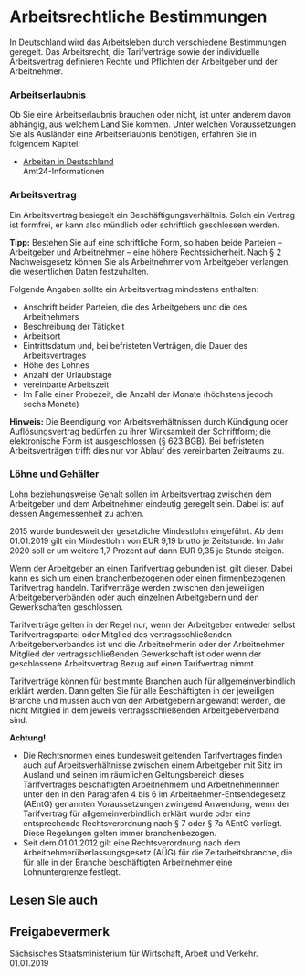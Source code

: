 # Arbeitsrechtliche Bestimmungen

In Deutschland wird das Arbeitsleben durch verschiedene Bestimmungen geregelt. Das Arbeitsrecht, die Tarifverträge sowie der individuelle Arbeitsvertrag definieren Rechte und Pflichten der Arbeitgeber und der Arbeitnehmer.

### Arbeitserlaubnis

Ob Sie eine Arbeitserlaubnis brauchen oder nicht, ist unter anderem davon abhängig, aus welchem Land Sie kommen. Unter welchen Voraussetzungen Sie als Ausländer eine Arbeitserlaubnis benötigen, erfahren Sie in folgendem Kapitel:

* [Arbeiten in Deutschland](https://amt24dev.sachsen.de/zufi/lebenslagen/5000423)  
  Amt24-Informationen

### Arbeitsvertrag

Ein Arbeitsvertrag besiegelt ein Beschäftigungsverhältnis. Solch ein Vertrag ist formfrei, er kann also mündlich oder schriftlich geschlossen werden.

**Tipp:** Bestehen Sie auf eine schriftliche Form, so haben beide Parteien – Arbeitgeber und Arbeitnehmer – eine höhere Rechtssicherheit. Nach § 2 Nachweisgesetz können Sie als Arbeitnehmer vom Arbeitgeber verlangen, die wesentlichen Daten festzuhalten.

Folgende Angaben sollte ein Arbeitsvertrag mindestens enthalten:

* Anschrift beider Parteien, die des Arbeitgebers und die des Arbeitnehmers
* Beschreibung der Tätigkeit
* Arbeitsort
* Eintrittsdatum und, bei befristeten Verträgen, die Dauer des Arbeitsvertrages
* Höhe des Lohnes
* Anzahl der Urlaubstage
* vereinbarte Arbeitszeit
* Im Falle einer Probezeit, die Anzahl der Monate (höchstens jedoch sechs Monate)

**Hinweis:** Die Beendigung von Arbeitsverhältnissen durch Kündigung oder Auflösungsvertrag bedürfen zu ihrer Wirksamkeit der Schriftform; die elektronische Form ist ausgeschlossen (§ 623 BGB). Bei befristeten Arbeitsverträgen trifft dies nur vor Ablauf des vereinbarten Zeitraums zu.

### Löhne und Gehälter

Lohn beziehungsweise Gehalt sollen im Arbeitsvertrag zwischen dem Arbeitgeber und dem Arbeitnehmer eindeutig geregelt sein. Dabei ist auf dessen Angemessenheit zu achten.

2015 wurde bundesweit der gesetzliche Mindestlohn eingeführt. Ab dem 01.01.2019 gilt ein Mindestlohn von EUR 9,19 brutto je Zeitstunde. Im Jahr 2020 soll er um weitere 1,7 Prozent auf dann EUR 9,35 je Stunde steigen.

Wenn der Arbeitgeber an einen Tarifvertrag gebunden ist, gilt dieser. Dabei kann es sich um einen branchenbezogenen oder einen firmenbezogenen Tarifvertrag handeln. Tarifverträge werden zwischen den jeweiligen Arbeitgeberverbänden oder auch einzelnen Arbeitgebern und den Gewerkschaften geschlossen.

Tarifverträge gelten in der Regel nur, wenn der Arbeitgeber entweder selbst Tarifvertragspartei oder Mitglied des vertragsschließenden Arbeitgeberverbandes ist und die Arbeitnehmerin oder der Arbeitnehmer Mitglied der vertragsschließenden Gewerkschaft ist oder wenn der geschlossene Arbeitsvertrag Bezug auf einen Tarifvertrag nimmt.

Tarifverträge können für bestimmte Branchen auch für allgemeinverbindlich erklärt werden. Dann gelten Sie für alle Beschäftigten in der jeweiligen Branche und müssen auch von den Arbeitgebern angewandt werden, die nicht Mitglied in dem jeweils vertragsschließenden Arbeitgeberverband sind.

**Achtung!**

* Die Rechtsnormen eines bundesweit geltenden Tarifvertrages finden auch auf Arbeitsverhältnisse zwischen einem Arbeitgeber mit Sitz im Ausland und seinen im räumlichen Geltungsbereich dieses Tarifvertrages beschäftigten Arbeitnehmern und Arbeitnehmerinnen unter den in den Paragrafen 4 bis 6 im Arbeitnehmer-Entsendegesetz (AEntG) genannten Voraussetzungen zwingend Anwendung, wenn der Tarifvertrag für allgemeinverbindlich erklärt wurde oder eine entsprechende Rechtsverordnung nach § 7 oder § 7a AEntG vorliegt. Diese Regelungen gelten immer branchenbezogen.
* Seit dem 01.01.2012 gilt eine Rechtsverordnung nach dem Arbeitnehmerüberlassungsgesetz (AÜG) für die Zeitarbeitsbranche, die für alle in der Branche beschäftigten Arbeitnehmer eine Lohnuntergrenze festlegt.

## Lesen Sie auch

## Freigabevermerk

Sächsisches Staatsministerium für Wirtschaft, Arbeit und Verkehr. 01.01.2019
